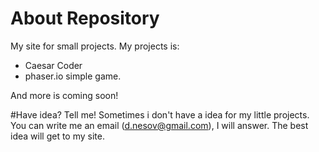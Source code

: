 # About Repository
My site for small projects.
My projects is:
* Caesar Coder
* phaser.io simple game.


And more is coming soon!

#Have idea? Tell me!
Sometimes i don't have a idea for my little projects. You can write me an email (d.nesov@gmail.com), I will answer. The best idea will get to my site.


